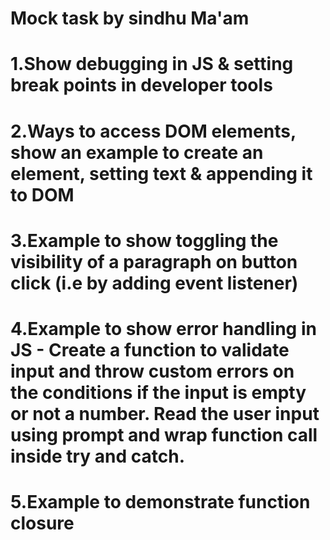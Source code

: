# Mock task by sindhu Ma'am

# 1.Show debugging in JS & setting break points in developer tools

# 2.Ways to access DOM elements, show an example to create an element, setting text & appending it to DOM

# 3.Example to show toggling the visibility of a paragraph on button click (i.e by adding event listener)

# 4.Example to show error handling in JS - Create a function to validate input and throw custom errors on the conditions if the input is empty or not a number. Read the user input using prompt and wrap function call inside try and catch.

# 5.Example to demonstrate function closure
